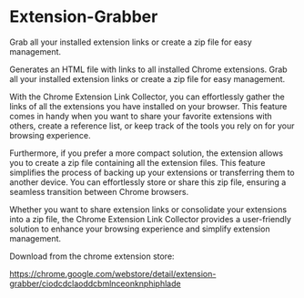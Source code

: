 # Extension-Grabber
Grab all your installed extension links or create a zip file for easy management.


Generates an HTML file with links to all installed Chrome extensions.
Grab all your installed extension links or create a zip file for easy management.

With the Chrome Extension Link Collector, you can effortlessly gather the links of all the extensions you have installed on your browser. This feature comes in handy when you want to share your favorite extensions with others, create a reference list, or keep track of the tools you rely on for your browsing experience.

Furthermore, if you prefer a more compact solution, the extension allows you to create a zip file containing all the extension files. This feature simplifies the process of backing up your extensions or transferring them to another device. You can effortlessly store or share this zip file, ensuring a seamless transition between Chrome browsers.

Whether you want to share extension links or consolidate your extensions into a zip file, the Chrome Extension Link Collector provides a user-friendly solution to enhance your browsing experience and simplify extension management.


Download from the chrome extension store:

https://chrome.google.com/webstore/detail/extension-grabber/ciodcdclaoddcbmlnceonknphiphlade
